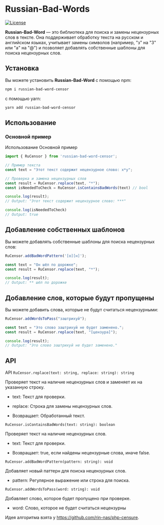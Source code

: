 # Russian-Bad-Words

[![License](https://img.shields.io/badge/license-MIT-blue.svg?style=flat-square)](https://opensource.org/licenses/MIT)

**Russian-Bad-Word** — это библиотека для поиска и замены нецензурных слов в тексте. Она поддерживает обработку текста на русском и английском языках, учитывает замены символов (например, "з" на "3" или "a" на "@") и позволяет добавлять собственные шаблоны для поиска нецензурных слов.

## Установка

Вы можете установить **Russian-Bad-Word** с помощью npm:

```bash
npm i russian-bad-word-censor
```

с помощью yarn:

```bash
yarn add russian-bad-word-censor
```

## Использование

### Основной пример

Использование
Основной пример

```typescript
import { RuCensor } from 'russian-bad-word-censor';

// Пример текста
const text = "Этот текст содержит нецензурное слово: х*y";

// Проверка и замена нецензурных слов
const result = RuCensor.replace(text, "*");
const isNeededToCheck = RuCensor.isContainsBadWords(text) // bool

console.log(result);
// Output: "Этот текст содержит нецензурное слово: ***"

console.log(isNeededToCheck)
// Output: true
```

## Добавление собственных шаблонов

Вы можете добавлять собственные шаблоны для поиска нецензурных слов:

```typescript
RuCensor.addBadWordPattern('[о][н]');

const text = "Он шёл по дорожке";
const result = RuCensor.replace(text, "*");

console.log(result);
// Output: ** шёл по дорожке 
```

## Добавление слов, которые будут пропущены

Вы можете добавить слова, которые не будут считаться нецензурными:
```typescript
RuCensor.addWordsToPass("заштрихуй");

const text = "Это слово заштрихуй не будет заменено.";
const result = RuCensor.replace(text, "[цензура]");

console.log(result);
// Output: "Это слово заштрихуй не будет заменено."
```

## API

API
```RuCensor.replace(text: string, replace: string): string```

Проверяет текст на наличие нецензурных слов и заменяет их на указанную строку.

- text: Текст для проверки.

- replace: Строка для замены нецензурных слов.

- Возвращает: Обработанный текст.

```RuCensor.isContainsBadWords(text: string): boolean```

Проверяет текст на наличие нецензурных слов.

- text: Текст для проверки.

- Возвращает: true, если найдены нецензурные слова, иначе false.

```RuCensor.addBadWordPattern(pattern: string): void```

Добавляет новый паттерн для поиска нецензурных слов.

- pattern: Регулярное выражение или строка для поиска.

```RuCensor.addWordsToPass(word: string): void```

Добавляет слово, которое будет пропущено при проверке.

- word: Слово, которое не будет считаться нецензурны

Идея алгоритма взята у https://github.com/rin-nas/php-censure.
